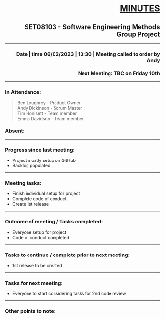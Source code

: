 # <div style="text-align: right"><u>MINUTES</u></div>  
## <div style="text-align: right">SET08103 - Software Engineering Methods Group Project</div>  
---  
### <div style="text-align: right">Date | time 06/02/2023 | 13:30 | Meeting called to order by Andy</div>  
### <div style="text-align: right">Next Meeting: TBC on Friday 10th</div>  
---  

### **In Attendance:**  
> Ben Loughrey - Product Owner  
> Andy Dickinson - Scrum Master  
> Tim Honisett - Team member  
> Emma Davidson - Team member  

### **Absent:**  
>  

---  

### **Progress since last meeting:**  
* Project mostly setup on GitHub  
* Backlog populated  

---  

### **Meeting tasks:**  
* Finish individual setup for project  
* Complete code of conduct  
* Create 1st release  

---  

### **Outcome of meeting / Tasks completed:**  
* Everyone setup for project  
* Code of conduct completed  

---  

### **Tasks to continue / complete prior to next meeting:**  
* 1st release to be created  

---  

### **Tasks for next meeting:**  
* Everyone to start considering  tasks for 2nd code review  

---  

### **Other points to note:**  

